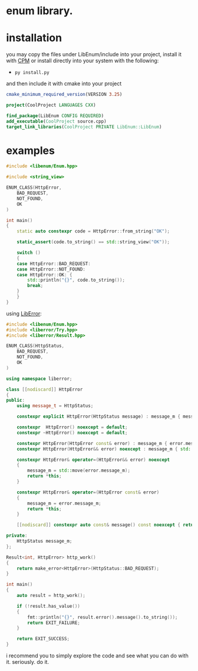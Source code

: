 # enum library.

# installation

you may copy the files under LibEnum/include into your project, install it with [CPM](https://github.com/cpm-cmake/CPM.cmake) or install directly into your system with the following: 

* ``py install.py``

and then include it with cmake into your project

```cmake
cmake_minimum_required_version(VERSION 3.25)

project(CoolProject LANGUAGES CXX)

find_package(LibEnum CONFIG REQUIRED)
add_executable(CoolProject source.cpp)
target_link_libraries(CoolProject PRIVATE LibEnum::LibEnum)
```

# examples

```c++
#include <libenum/Enum.hpp>

#include <string_view>

ENUM_CLASS(HttpError,
    BAD_REQUEST,
    NOT_FOUND,
    OK
)

int main()
{
    static auto constexpr code = HttpError::from_string("OK");

    static_assert(code.to_string() == std::string_view("OK"));

    switch ()
    {
    case HttpError::BAD_REQUEST:
    case HttpError::NOT_FOUND:
    case HttpError::OK: {
        std::println("{}", code.to_string());
        break;
    }
    }
}
```

using [LibError](https://github.com/nyyakko/liberror):

```c++
#include <libenum/Enum.hpp>
#include <liberror/Try.hpp>
#include <liberror/Result.hpp>

ENUM_CLASS(HttpStatus,
    BAD_REQUEST,
    NOT_FOUND,
    OK
)

using namespace liberror;

class [[nodiscard]] HttpError
{
public:
    using message_t = HttpStatus;

    constexpr explicit HttpError(HttpStatus message) : message_m { message } {}

    constexpr  HttpError() noexcept = default;
    constexpr ~HttpError() noexcept = default;

    constexpr HttpError(HttpError const& error) : message_m { error.message_m } {}
    constexpr HttpError(HttpError&& error) noexcept : message_m { std::move(error.message_m) } {}

    constexpr HttpError& operator=(HttpError&& error) noexcept
    {
        message_m = std::move(error.message_m);
        return *this;
    }

    constexpr HttpError& operator=(HttpError const& error)
    {
        message_m = error.message_m;
        return *this;
    }

    [[nodiscard]] constexpr auto const& message() const noexcept { return message_m; }

private:
    HttpStatus message_m;
};

Result<int, HttpError> http_work()
{
    return make_error<HttpError>(HttpStatus::BAD_REQUEST);
}

int main()
{
    auto result = http_work();

    if (!result.has_value())
    {
        fmt::println("{}", result.error().message().to_string());
        return EXIT_FAILURE;
    }

    return EXIT_SUCCESS;
}
```

i recommend you to simply explore the code and see what you can do with it. seriously. do it.
